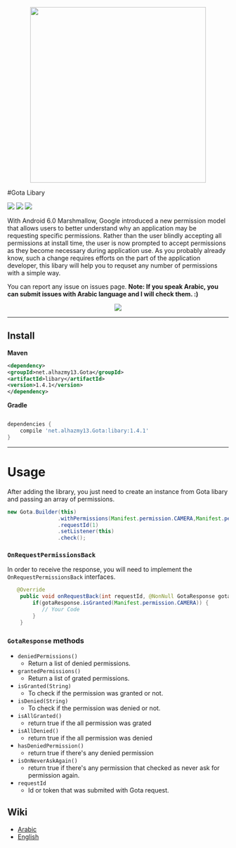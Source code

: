 <p align="center">
  <img src="https://cloud.githubusercontent.com/assets/4659608/12700078/f9528158-c7e4-11e5-9a30-8ec0999be0ad.png" width="400">
</p>

#Gota Libary

![](https://img.shields.io/badge/Platform-Android-brightgreen.svg)
![](https://img.shields.io/crates/l/rustc-serialize.svg)
![](https://img.shields.io/badge/version-1.4.1-blue.svg)


With Android 6.0 Marshmallow, Google introduced a new permission model that allows users to better understand why an application may be requesting specific permissions. Rather than the user blindly accepting all permissions at install time, the user is now prompted to accept permissions as they become necessary during application use. As you probably already know, such a change requires efforts on the part of the application developer, this libary will help you to requset any number of permissions with a simple way.

You can report any issue on issues page. **Note: If you speak Arabic, you can submit issues with Arabic language and I will check them. :)**

<p align="center">
  <img src="https://cloud.githubusercontent.com/assets/4659608/11697977/8366a464-9ecd-11e5-92a2-55114ea91965.gif">
</p>


------ 
## Install
**Maven**

```xml
<dependency>
<groupId>net.alhazmy13.Gota</groupId>
<artifactId>libary</artifactId>
<version>1.4.1</version>
</dependency>
```

**Gradle**

```gradle

dependencies {
	compile 'net.alhazmy13.Gota:libary:1.4.1'
}
```

------ 
# Usage


After adding the library, you just need to create an instance from Gota libary and passing an array of permissions.

```java
new Gota.Builder(this)
                .withPermissions(Manifest.permission.CAMERA,Manifest.permission.ACCESS_FINE_LOCATION,Manifest.permission.CALL_PHONE)
                .requestId(1)
                .setListener(this)
                .check();
```
### `OnRequestPermissionsBack`
In order to receive the response, you will need to implement the `OnRequestPermissionsBack`  interfaces.

```java
   @Override
    public void onRequestBack(int requestId, @NonNull GotaResponse gotaResponse) {
        if(gotaResponse.isGranted(Manifest.permission.CAMERA)) {
           // Your Code
        }
    } 
```

### `GotaResponse` methods
* `deniedPermissions()` 
	* Return a list of denied permissions.
* `grantedPermissions()`
	* Return a list of grated permissions.
* `isGranted(String)`
	* To check if the permission was granted or not.   
*  `isDenied(String)`
	* To check if the permission was denied or not.   
* `isAllGranted()`
	* return true if the all permission was grated
* `isAllDenied()`
	* return true if the all permission was denied
* `hasDeniedPermission()`
	* return true if there's any denied permission
* `isOnNeverAskAgain()`
	* return true if there's any permission that checked as never ask for permission again.
* `requestId` 
	* Id or token that was submited with Gota request.
 

## Wiki

* [Arabic](https://github.com/alhazmy13/Gota/wiki/الشرح-بالعربي)
* [English](https://github.com/alhazmy13/Gota/blob/master/README.md)
